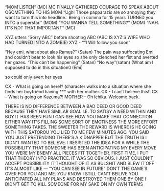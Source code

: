 
   
“MOM LISTEN” (MC)
MC FINALLY GATHERED COURAGE TO SPEAK ABOUT OSOMETHING TO HIS MOM
“Ugh! Those papparazis are so annoying they want to turn this into headline.. Being in comma for 15 years TURNED you INTO a superstar.” (MOM)
“YOU WANNA TELL SOMETHING?” (MOM)
 “NAH. IT’S NOT THAT IMPORTANT” (MC)

   XYZ utters “Sorry ABC” before shooting ABC (ABC IS XYZ’S WIFE WHO HAD TURNED INTO A ZOMBIE)
      XYZ  - “”I Will follow you soon” 


“Hey emi, what about alas Ramus?” (Satan)
The pain was suffocating Emi and couldn’t bear to look his eyes so she only clenched her fist and averted her gazes.
“This can’t be happening” (Satan)
“No way”(satan)
(What am I supposed to do in this situation0 (Emi)


so could only avert her eyes


CX - What is going on here!? 
(character walks into a situation where she finds her boyfriend having *** with her mother.
CX - I can’t believe this!!
CX - What is going on Kazuma?!
MOTHER - Oh Ichika. Welcome back.

THERE IS NO DIFFERENCE BETWEEN A BAD DEED OR GOOD DEED BECAUSE THEY HAVE SIMILAR GOAL I.E. TO SATISY A NEED WITHIN
AND BOY IT HAS BEEN FUN
I CAN SEE HOW YOU MAKE THAT CONNECTION. EITHER WAY IT’S FILLING SOME SORT OF EMOTINESS
THE MORE EFFORT SOMETHING TAKES. THE SWEETER THE REWARD IS
WHERE IS HE GOING WITH THIS
SATOROU YOU LIED TO ME FEW MINUTES AGO. YOU SAID YOU JUST PRETENDING THERE’S A KIDNAPPER BUT THE TRUTH IS 
I DIDN’T WANTED TO BELIEVE.
I RESISTED THE IDEA FOR A WHILE THE POSSIBILITY THAT SOMEONE HAS BEEN ANTICIPATING MY EVERY MOVE
YOU WERE MY ENEMY
ALL PIECES FIT TOGETHER.
FIRST TIME, I PUT THAT THEORY INTO PRACTICE.
IT WAS SO OBVIOUS. I JUST COULDN’T ACCEPT POSSIBILITY
IT THOUGHT OF IT AS BULSHIT AND BLEW IT OFF
IT’S ALMOST LIKE — “YOU CAN SEE IN FUTURE”
DON’T THE GAME’S OVER FOR YOU AND ME.
YOU KNOW I STILL CAN’T BEILIVE YOU ANTICIPATED ALL MY PLANS AND DESTROYED THEM ONE BY ONE
I DIDN’T GET TO KILL SOMEONE FOR MY SAKE ON MY OWN TERMS